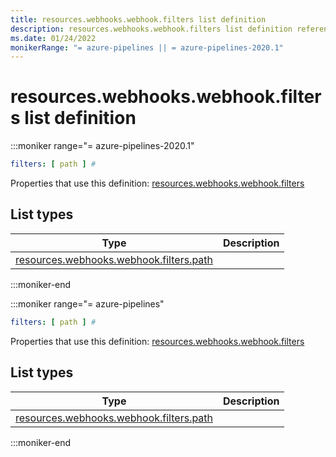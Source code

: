 ```yaml
---
title: resources.webhooks.webhook.filters list definition
description: resources.webhooks.webhook.filters list definition reference.
ms.date: 01/24/2022
monikerRange: "= azure-pipelines || = azure-pipelines-2020.1"
---
```


# resources.webhooks.webhook.filters list definition


:::moniker range="= azure-pipelines-2020.1"

<!-- :::api-definition signature="webhookFilters[webhookFilter]" version="azure-pipelines-2020.1"::: -->

```yaml
filters: [ path ] # 
```


Properties that use this definition: [resources.webhooks.webhook.filters](resources-webhooks-webhook.md)

## List types

| Type     | Description |
|----------|-------------|
| [resources.webhooks.webhook.filters.path](resources-webhooks-webhook-filters-path.md) |  |

<!-- :::api-definition-end::: -->

:::moniker-end

:::moniker range="= azure-pipelines"

<!-- :::api-definition signature="webhookFilters[webhookFilter]" version="azure-pipelines"::: -->

```yaml
filters: [ path ] # 
```


Properties that use this definition: [resources.webhooks.webhook.filters](resources-webhooks-webhook.md)

## List types

| Type     | Description |
|----------|-------------|
| [resources.webhooks.webhook.filters.path](resources-webhooks-webhook-filters-path.md) |  |

<!-- :::api-definition-end::: -->

:::moniker-end


<!-- Remarks -->


<!-- Examples -->

